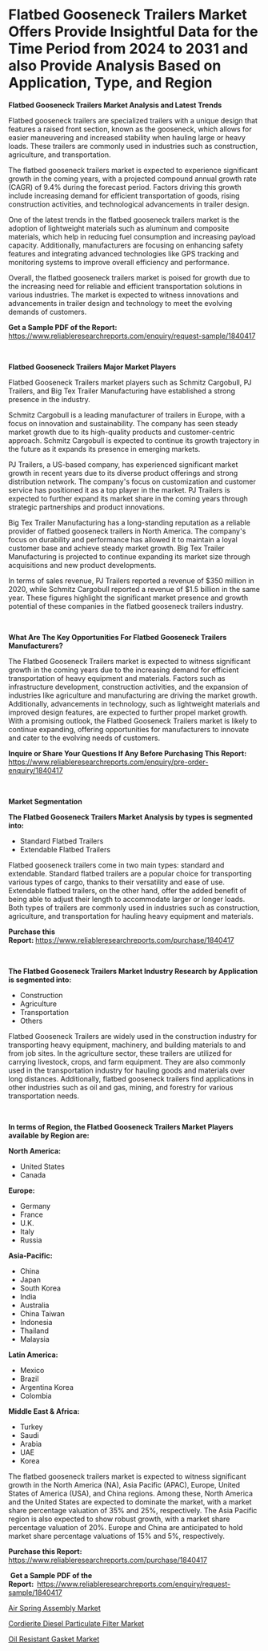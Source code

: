 <p><h1>Flatbed Gooseneck Trailers Market Offers Provide Insightful Data for the Time Period from 2024 to 2031 and also Provide Analysis Based on Application, Type, and Region</h1></p><p><strong>Flatbed Gooseneck Trailers Market Analysis and Latest Trends</strong></p>
<p><p>Flatbed gooseneck trailers are specialized trailers with a unique design that features a raised front section, known as the gooseneck, which allows for easier maneuvering and increased stability when hauling large or heavy loads. These trailers are commonly used in industries such as construction, agriculture, and transportation.</p><p>The flatbed gooseneck trailers market is expected to experience significant growth in the coming years, with a projected compound annual growth rate (CAGR) of 9.4% during the forecast period. Factors driving this growth include increasing demand for efficient transportation of goods, rising construction activities, and technological advancements in trailer design.</p><p>One of the latest trends in the flatbed gooseneck trailers market is the adoption of lightweight materials such as aluminum and composite materials, which help in reducing fuel consumption and increasing payload capacity. Additionally, manufacturers are focusing on enhancing safety features and integrating advanced technologies like GPS tracking and monitoring systems to improve overall efficiency and performance.</p><p>Overall, the flatbed gooseneck trailers market is poised for growth due to the increasing need for reliable and efficient transportation solutions in various industries. The market is expected to witness innovations and advancements in trailer design and technology to meet the evolving demands of customers.</p></p>
<p><strong>Get a Sample PDF of the Report:&nbsp;</strong> <a href="https://www.reliableresearchreports.com/enquiry/request-sample/1840417">https://www.reliableresearchreports.com/enquiry/request-sample/1840417</a></p>
<p>&nbsp;</p>
<p><strong>Flatbed Gooseneck Trailers Major Market Players</strong></p>
<p><p>Flatbed Gooseneck Trailers market players such as Schmitz Cargobull, PJ Trailers, and Big Tex Trailer Manufacturing have established a strong presence in the industry. </p><p>Schmitz Cargobull is a leading manufacturer of trailers in Europe, with a focus on innovation and sustainability. The company has seen steady market growth due to its high-quality products and customer-centric approach. Schmitz Cargobull is expected to continue its growth trajectory in the future as it expands its presence in emerging markets.</p><p>PJ Trailers, a US-based company, has experienced significant market growth in recent years due to its diverse product offerings and strong distribution network. The company's focus on customization and customer service has positioned it as a top player in the market. PJ Trailers is expected to further expand its market share in the coming years through strategic partnerships and product innovations.</p><p>Big Tex Trailer Manufacturing has a long-standing reputation as a reliable provider of flatbed gooseneck trailers in North America. The company's focus on durability and performance has allowed it to maintain a loyal customer base and achieve steady market growth. Big Tex Trailer Manufacturing is projected to continue expanding its market size through acquisitions and new product developments.</p><p>In terms of sales revenue, PJ Trailers reported a revenue of $350 million in 2020, while Schmitz Cargobull reported a revenue of $1.5 billion in the same year. These figures highlight the significant market presence and growth potential of these companies in the flatbed gooseneck trailers industry.</p></p>
<p>&nbsp;</p>
<p><strong>What Are The Key Opportunities For Flatbed Gooseneck Trailers Manufacturers?</strong></p>
<p><p>The Flatbed Gooseneck Trailers market is expected to witness significant growth in the coming years due to the increasing demand for efficient transportation of heavy equipment and materials. Factors such as infrastructure development, construction activities, and the expansion of industries like agriculture and manufacturing are driving the market growth. Additionally, advancements in technology, such as lightweight materials and improved design features, are expected to further propel market growth. With a promising outlook, the Flatbed Gooseneck Trailers market is likely to continue expanding, offering opportunities for manufacturers to innovate and cater to the evolving needs of customers.</p></p>
<p><strong>Inquire or Share Your Questions If Any Before Purchasing This Report:</strong> <a href="https://www.reliableresearchreports.com/enquiry/pre-order-enquiry/1840417">https://www.reliableresearchreports.com/enquiry/pre-order-enquiry/1840417</a></p>
<p>&nbsp;</p>
<p><strong>Market Segmentation</strong></p>
<p><strong>The Flatbed Gooseneck Trailers Market Analysis by types is segmented into:</strong></p>
<p><ul><li>Standard Flatbed Trailers</li><li>Extendable Flatbed Trailers</li></ul></p>
<p><p>Flatbed gooseneck trailers come in two main types: standard and extendable. Standard flatbed trailers are a popular choice for transporting various types of cargo, thanks to their versatility and ease of use. Extendable flatbed trailers, on the other hand, offer the added benefit of being able to adjust their length to accommodate larger or longer loads. Both types of trailers are commonly used in industries such as construction, agriculture, and transportation for hauling heavy equipment and materials.</p></p>
<p><strong>Purchase this Report:&nbsp;</strong><a href="https://www.reliableresearchreports.com/purchase/1840417">https://www.reliableresearchreports.com/purchase/1840417</a></p>
<p>&nbsp;</p>
<p><strong>The Flatbed Gooseneck Trailers Market Industry Research by Application is segmented into:</strong></p>
<p><ul><li>Construction</li><li>Agriculture</li><li>Transportation</li><li>Others</li></ul></p>
<p><p>Flatbed Gooseneck Trailers are widely used in the construction industry for transporting heavy equipment, machinery, and building materials to and from job sites. In the agriculture sector, these trailers are utilized for carrying livestock, crops, and farm equipment. They are also commonly used in the transportation industry for hauling goods and materials over long distances. Additionally, flatbed gooseneck trailers find applications in other industries such as oil and gas, mining, and forestry for various transportation needs.</p></p>
<p>&nbsp;</p>
<p><strong>In terms of Region, the Flatbed Gooseneck Trailers Market Players available by Region are:</strong></p>
<p>
    <p> <strong> North America: </strong>
        <ul>
            <li>United States</li>
            <li>Canada</li>
        </ul>
        </p> 
    <p> <strong> Europe: </strong>
        <ul>
            <li>Germany</li>
            <li>France</li>
            <li>U.K.</li>
            <li>Italy</li>
            <li>Russia</li>
        </ul>
        </p> 
    <p> <strong> Asia-Pacific: </strong>
        <ul>
            <li>China</li>
            <li>Japan</li>
            <li>South Korea</li>
            <li>India</li>
            <li>Australia</li>
            <li>China Taiwan</li>
            <li>Indonesia</li>
            <li>Thailand</li>
            <li>Malaysia</li>
        </ul>
        </p> 
    <p> <strong> Latin America: </strong>
        <ul>
            <li>Mexico</li>
            <li>Brazil</li>
            <li>Argentina Korea</li>
            <li>Colombia</li>
        </ul>
        </p> 
    <p> <strong> Middle East & Africa: </strong>
        <ul>
            <li>Turkey</li>
            <li>Saudi</li>
            <li>Arabia</li>
            <li>UAE</li>
            <li>Korea</li>
        </ul>
    </p>
    </p>
<p><p>The flatbed gooseneck trailers market is expected to witness significant growth in the North America (NA), Asia Pacific (APAC), Europe, United States of America (USA), and China regions. Among these, North America and the United States are expected to dominate the market, with a market share percentage valuation of 35% and 25%, respectively. The Asia Pacific region is also expected to show robust growth, with a market share percentage valuation of 20%. Europe and China are anticipated to hold market share percentage valuations of 15% and 5%, respectively.</p></p>
<p><strong>Purchase this Report: </strong><a href="https://www.reliableresearchreports.com/purchase/1840417">https://www.reliableresearchreports.com/purchase/1840417</a></p>
<p>&nbsp;<strong>Get a Sample PDF of the Report:&nbsp;&nbsp;</strong><a href="https://www.reliableresearchreports.com/enquiry/request-sample/1840417">https://www.reliableresearchreports.com/enquiry/request-sample/1840417</a></p>
<p><strong></strong></p>
<p><p><a href="https://github.com/dimitrishawkinswaynenp91rgz/Market-Research-Report-List-1/blob/main/air-spring-assembly-market.md">Air Spring Assembly Market</a></p><p><a href="https://github.com/danielneavesallisons03mba/Market-Research-Report-List-1/blob/main/cordierite-diesel-particulate-filter-market.md">Cordierite Diesel Particulate Filter Market</a></p><p><a href="https://github.com/changoleonlaverguenzanoexiste/Market-Research-Report-List-2/blob/main/oil-resistant-gasket-market.md">Oil Resistant Gasket Market</a></p></p>